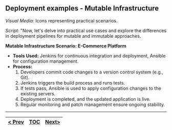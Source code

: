 ## Deployment examples - Mutable Infrastructure
 _Visual Media:_ Icons representing practical scenarios.

_Script:_ "Now, let's delve into practical use cases and explore the differences in deployment pipelines for mutable and immutable approaches.

**Mutable Infrastructure Scenario: E-Commerce Platform**

*   **Tools Used:** Jenkins for continuous integration and deployment, Ansible for configuration management.
*   **Process:**
    1.  Developers commit code changes to a version control system (e.g., Git).
    2.  Jenkins triggers the build process and runs tests.
    3.  If tests pass, Ansible is used to apply configuration changes to the existing servers.
    4.  Deployment is completed, and the updated application is live.
    5.  Regular monitoring and patch management ensure ongoing stability.

---
|[< Prev](s10.md)| [TOC](toc.md)  | [Next>](s12.md)|
|----------------|---------------|---------------|
<!-- pagebreak -->
